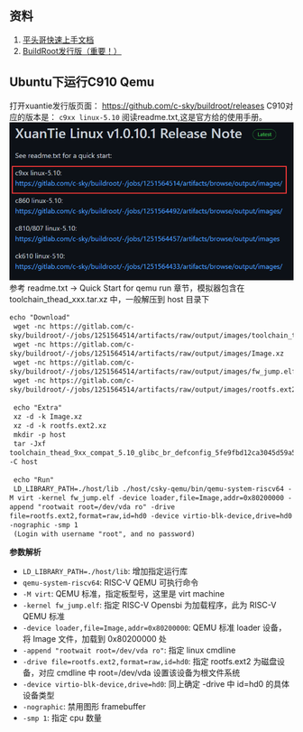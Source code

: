 ## 资料
1. [平头哥快速上手文档](https://yoc.docs.t-head.cn/linuxbook/)
2. [BuildRoot发行版（重要！）](https://github.com/c-sky/buildroot/releases)

## Ubuntu下运行C910 Qemu
打开xuantie发行版页面：
https://github.com/c-sky/buildroot/releases
C910对应的版本是： `c9xx linux-5.10`
阅读readme.txt,这是官方给的使用手册。
![](../TrustCom2022/img/c910-releases.png)
参考 readme.txt -> Quick Start for qemu run 章节，模拟器包含在 toolchain_thead_xxx.tar.xz 中，一般解压到 host 目录下
```shell
echo "Download"
 wget -nc https://gitlab.com/c-sky/buildroot/-/jobs/1251564514/artifacts/raw/output/images/toolchain_thead_9xx_compat_5.10_glibc_br_defconfig_5fe9fbd12ca3045d59a5d2e813f1c381327e6067.tar.xz
 wget -nc https://gitlab.com/c-sky/buildroot/-/jobs/1251564514/artifacts/raw/output/images/Image.xz
 wget -nc https://gitlab.com/c-sky/buildroot/-/jobs/1251564514/artifacts/raw/output/images/fw_jump.elf
 wget -nc https://gitlab.com/c-sky/buildroot/-/jobs/1251564514/artifacts/raw/output/images/rootfs.ext2.xz

 echo "Extra"
 xz -d -k Image.xz
 xz -d -k rootfs.ext2.xz
 mkdir -p host
 tar -Jxf toolchain_thead_9xx_compat_5.10_glibc_br_defconfig_5fe9fbd12ca3045d59a5d2e813f1c381327e6067.tar.xz -C host

 echo "Run"
 LD_LIBRARY_PATH=./host/lib ./host/csky-qemu/bin/qemu-system-riscv64 -M virt -kernel fw_jump.elf -device loader,file=Image,addr=0x80200000 -append "rootwait root=/dev/vda ro" -drive file=rootfs.ext2,format=raw,id=hd0 -device virtio-blk-device,drive=hd0 -nographic -smp 1
 (Login with username "root", and no password)
```
**参数解析**
- `LD_LIBRARY_PATH=./host/lib`: 增加指定运行库
- `qemu-system-riscv64`: RISC-V QEMU 可执行命令
- `-M virt`: QEMU 标准，指定板型号，这里是 virt machine
- `-kernel fw_jump.elf`: 指定 RISC-V Opensbi 为加载程序，此为 RISC-V QEMU 标准
- `-device loader,file=Image,addr=0x80200000`: QEMU 标准 loader 设备，将 Image 文件，加载到 0x80200000 处
- `-append "rootwait root=/dev/vda ro"`: 指定 linux cmdline
- `-drive file=rootfs.ext2,format=raw,id=hd0`: 指定 rootfs.ext2 为磁盘设备，对应 cmdline 中 root=/dev/vda 设置该设备为根文件系统
- `-device virtio-blk-device,drive=hd0`: 同上确定 -drive 中 id=hd0 的具体设备类型
- `-nographic`: 禁用图形 framebuffer
- `-smp 1`: 指定 cpu 数量
